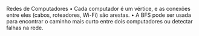 Redes de Computadores
	•	Cada computador é um vértice, e as conexões entre eles (cabos, roteadores, Wi-Fi) são arestas.
	•	A BFS pode ser usada para encontrar o caminho mais curto entre dois computadores ou detectar falhas na rede.
